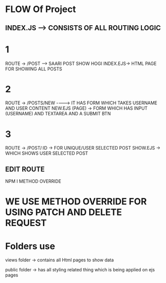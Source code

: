 # FLOW Of Project


## INDEX.JS --> CONSISTS OF ALL ROUTING LOGIC

# 1
ROUTE -> /POST --> SAARI POST SHOW HOGI 
INDEX.EJS-> HTML PAGE FOR SHOWING ALL POSTS


# 2
ROUTE -> /POSTS/NEW ----> IT HAS FORM WHICH TAKES USERNAME AND USER CONTENT
NEW.EJS (PAGE) -> FORM WHICH HAS INPUT (USERNAME) AND TEXTAREA AND A SUBMIT BTN


# 3
ROUTE -> /POST/:ID -> FOR UNIQUE/USER SELECTED POST 
SHOW.EJS -> WHICH SHOWS USER SELECTED POST 


## EDIT ROUTE
NPM I METHOD OVERRIDE
# WE USE METHOD OVERRIDE FOR USING PATCH AND DELETE REQUEST 


# Folders use
views folder -> contains all Html pages to show data

public folder -> has all styling related thing which is being applied on ejs pages





